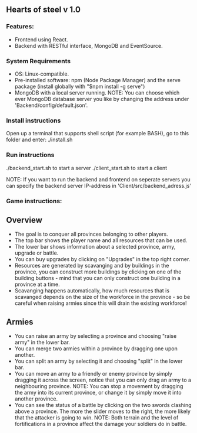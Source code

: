 ## Hearts of steel v 1.0

### Features:
- Frontend using React.
- Backend with RESTful interface, MongoDB and EventSource.

### System Requirements
- OS: Linux-compatible.
- Pre-installed software: npm (Node Package Manager) and the serve package (install globally with "$npm install -g serve")
- MongoDB with a local server running. 
NOTE: You can choose which ever MongoDB database server you like by changing the address under 'Backend/config/default.json'.

### Install instructions

Open up a terminal that supports shell script (for example BASH), go to this folder and enter:
./install.sh

### Run instructions
./backend_start.sh to start a server
./client_start.sh to start a client

NOTE: If you want to run the backend and frontend on seperate servers you can specify the backend server IP-address in 'Client/src/backend_adress.js'

### Game instructions:

## Overview
- The goal is to conquer all provinces belonging to other players.
- The top bar shows the player name and all resources that can be used.
- The lower bar shows information about a selected province, army, upgrade or battle. 
- You can buy upgrades by clicking on "Upgrades" in the top right corner.
- Resources are generated by scavanging and by buildings in the province, you can construct more buildings by clicking on one of the building buttons - mind that you can only construct one building in a province at a time.
- Scavanging happens automatically, how much resources that is scavanged depends on the size of the workforce in the province - so be careful when raising armies since this will drain the existing workforce!

## Armies
- You can raise an army by selecting a province and choosing "raise army" in the lower bar.
- You can merge two armies within a province by dragging one upon another.
- You can split an army by selecting it and choosing "split" in the lower bar.
- You can move an army to a friendly or enemy province by simply dragging it across the screen, notice that you can only drag an army to a neighbouring province.
NOTE: You can stop a movement by dragging the army into its current province, or change it by simply move it into another province. 
- You can see the status of a battle by clicking on the two swords clashing above a province. The more the slider moves to the right, the more likely that the attacker is going to win. 
NOTE: Both terrain and the level of fortifications in a province affect the damage your soldiers do in battle.
